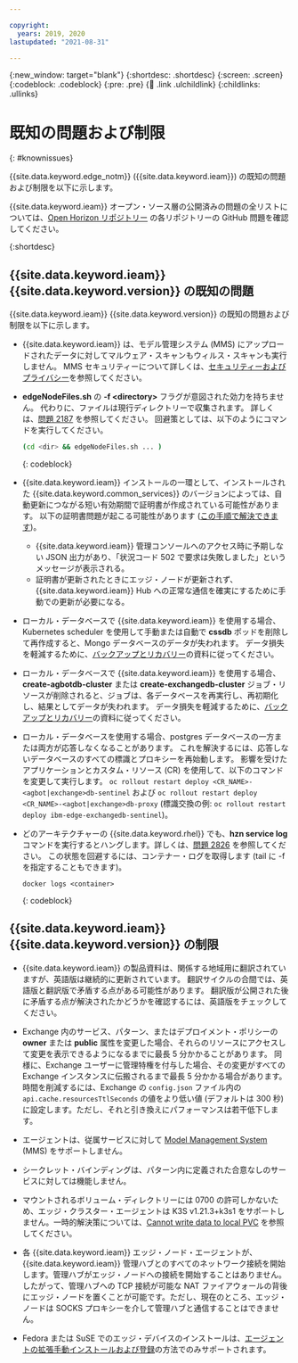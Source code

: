 ```yaml
---

copyright:
  years: 2019, 2020
lastupdated: "2021-08-31"

---
```


{:new_window: target="blank"}
{:shortdesc: .shortdesc}
{:screen: .screen}
{:codeblock: .codeblock}
{:pre: .pre}
{:child: .link .ulchildlink}
{:childlinks: .ullinks}

# 既知の問題および制限  
{: #knownissues}

{{site.data.keyword.edge_notm}} ({{site.data.keyword.ieam}}) の既知の問題および制限を以下に示します。

{{site.data.keyword.ieam}} オープン・ソース層の公開済みの問題の全リストについては、[Open Horizon リポジトリー](https://github.com/open-horizon/) の各リポジトリーの GitHub 問題を確認してください。

{:shortdesc}

## {{site.data.keyword.ieam}} {{site.data.keyword.version}} の既知の問題

{{site.data.keyword.ieam}} {{site.data.keyword.version}} の既知の問題および制限を以下に示します。

* {{site.data.keyword.ieam}} は、モデル管理システム (MMS) にアップロードされたデータに対してマルウェア・スキャンもウィルス・スキャンも実行しません。 MMS セキュリティーについて詳しくは、[セキュリティーおよびプライバシー](../OH/docs/user_management/security_privacy.md#malware)を参照してください。

* **edgeNodeFiles.sh** の **-f &lt;directory&gt;** フラグが意図された効力を持ちません。 代わりに、ファイルは現行ディレクトリーで収集されます。 詳しくは、[問題 2187](https://github.com/open-horizon/anax/issues/2187) を参照してください。 回避策としては、以下のようにコマンドを実行してください。

   ```bash
   (cd <dir> && edgeNodeFiles.sh ... )
   ```
   {: codeblock}



* {{site.data.keyword.ieam}} インストールの一環として、インストールされた {{site.data.keyword.common_services}} のバージョンによっては、自動更新につながる短い有効期間で証明書が作成されている可能性があります。 以下の証明書問題が起こる可能性があります ([この手順で解決できます](cert_refresh.md))。
  * {{site.data.keyword.ieam}} 管理コンソールへのアクセス時に予期しない JSON 出力があり、「状況コード 502 で要求は失敗しました」というメッセージが表示される。
  * 証明書が更新されたときにエッジ・ノードが更新されず、{{site.data.keyword.ieam}} Hub への正常な通信を確実にするために手動での更新が必要になる。

* ローカル・データベースで {{site.data.keyword.ieam}} を使用する場合、Kubernetes scheduler を使用して手動または自動で **cssdb** ポッドを削除して再作成すると、Mongo データベースのデータが失われます。 データ損失を軽減するために、[バックアップとリカバリー](../admin/backup_recovery.md)の資料に従ってください。

* ローカル・データベースで {{site.data.keyword.ieam}} を使用する場合、**create-agbotdb-cluster** または **create-exchangedb-cluster** ジョブ・リソースが削除されると、ジョブは、各データベースを再実行し、再初期化し、結果としてデータが失われます。 データ損失を軽減するために、[バックアップとリカバリー](../admin/backup_recovery.md)の資料に従ってください。

* ローカル・データベースを使用する場合、postgres データベースの一方または両方が応答しなくなることがあります。 これを解決するには、応答しないデータベースのすべての標識とプロキシーを再始動します。 影響を受けたアプリケーションとカスタム・リソース (CR) を使用して、以下のコマンドを変更して実行します。
`oc rollout restart deploy <CR_NAME>-<agbot|exchange>db-sentinel` および `oc rollout restart deploy <CR_NAME>-<agbot|exchange>db-proxy` (標識交換の例: `oc rollout restart deploy ibm-edge-exchangedb-sentinel`)。

* どのアーキテクチャーの {{site.data.keyword.rhel}} でも、**hzn service log** コマンドを実行するとハングします。詳しくは、[問題 2826](https://github.com/open-horizon/anax/issues/2826) を参照してください。 この状態を回避するには、コンテナー・ログを取得します (tail に -f を指定することもできます)。

   ```
   docker logs <container>
   ```
   {: codeblock}


## {{site.data.keyword.ieam}} {{site.data.keyword.version}} の制限

* {{site.data.keyword.ieam}} の製品資料は、関係する地域用に翻訳されていますが、英語版は継続的に更新されています。 翻訳サイクルの合間では、英語版と翻訳版で矛盾する点がある可能性があります。 翻訳版が公開された後に矛盾する点が解決されたかどうかを確認するには、英語版をチェックしてください。

* Exchange 内のサービス、パターン、またはデプロイメント・ポリシーの **owner** または **public** 属性を変更した場合、それらのリソースにアクセスして変更を表示できるようになるまでに最長 5 分かかることがあります。 同様に、Exchange ユーザーに管理特権を付与した場合、その変更がすべての Exchange インスタンスに伝搬されるまで最長 5 分かかる場合があります。 時間を削減するには、Exchange の `config.json` ファイル内の `api.cache.resourcesTtlSeconds` の値をより低い値 (デフォルトは 300 秒) に設定します。ただし、それと引き換えにパフォーマンスは若干低下します。

* エージェントは、従属サービスに対して [Model Management System](../developing/model_management_system.md) (MMS) をサポートしません。

* シークレット・バインディングは、パターン内に定義された合意なしのサービスに対しては機能しません。
 
* マウントされるボリューム・ディレクトリーには 0700 の許可しかないため、エッジ・クラスター・エージェントは K3S v1.21.3+k3s1 をサポートしません。一時的解決策については、[Cannot write data to local PVC](https://github.com/k3s-io/k3s/issues/3704) を参照してください。
 
* 各 {{site.data.keyword.ieam}} エッジ・ノード・エージェントが、{{site.data.keyword.ieam}} 管理ハブとのすべてのネットワーク接続を開始します。管理ハブがエッジ・ノードへの接続を開始することはありません。したがって、管理ハブへの TCP 接続が可能な NAT ファイアウォールの背後にエッジ・ノードを置くことが可能です。ただし、現在のところ、エッジ・ノードは SOCKS プロキシーを介して管理ハブと通信することはできません。
  
* Fedora または SuSE でのエッジ・デバイスのインストールは、[エージェントの拡張手動インストールおよび登録](../installing/advanced_man_install.md)の方法でのみサポートされます。
